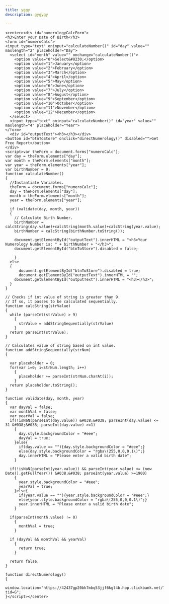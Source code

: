 ```yaml
---
title: yggy
description: gygygy

---
```

    <center><div id="numerologyCalcForm">
    <h3>Enter your Date of Birth</h3>
    <form id="numeroCalc">
    <input type="text" oninput="calculateNumber()" id="day" value="" maxlength="2" placeholder="Day">
      <select id="month" value="" onchange="calculateNumber()">
        <option value="0">Select&#8230;</option>
        <option value="1">January</option>
        <option value="2">February</option>
        <option value="3">March</option>
        <option value="4">April</option>
        <option value="5">May</option>
        <option value="6">June</option>
        <option value="7">July</option>
        <option value="8">August</option>
        <option value="9">September</option>
        <option value="10">October</option>
        <option value="11">November</option>
        <option value="12">December</option>
      </select>
      <input type="text" oninput="calculateNumber()" id="year" value="" maxlength="4" placeholder="Year">
    </form>
      <div id="outputText"><h3></h3></div>
    <button id="btnToStore" onclick="directNumerology()" disabled="">Get Free Report</button>
    </div>
    <script>var theForm = document.forms["numeroCalc"];
    var day = theForm.elements["day"];
    var month = theForm.elements["month"];
    var year = theForm.elements["year"];
    var birthNumber = 0;
    function calculateNumber()
    {
      //Instantiate Variables.
      theForm = document.forms["numeroCalc"];
      day = theForm.elements["day"];
      month = theForm.elements["month"];
      year = theForm.elements["year"];
      
      if (validate(day, month, year))
      {
        // Calculate Birth Number.
        birthNumber = calcString(day.value)+calcString(month.value)+calcString(year.value);
        birthNumber = calcString(birthNumber.toString());
         
        document.getElementById("outputText").innerHTML = "<h3>Your Numerology Number is: " + birthNumber + "</h3>";
        document.getElementById("btnToStore").disabled = false;
     
        }
      else
      {
          document.getElementById("btnToStore").disabled = true;
          document.getElementById("outputText").innerHTML = "";
        document.getElementById("outputText").innerHTML = "<h3></h3>";
      }
    }
    
    // Checks if int value of string is greater than 9.
    // If so, it passes to be calculated sequentially.
    function calcString(strValue)
    {
      while (parseInt(strValue) > 9)
        {
          strValue = addStringSequentially(strValue)
        }
      return parseInt(strValue);
    }
    
    // Calculates value of string based on int value.
    function addStringSequentially(strNum)
    {
      
      var placeholder = 0;
      for(var i=0; i<strNum.length; i++)
        {
          placeholder += parseInt(strNum.charAt(i));
        }
      return placeholder.toString();
    }
    
    function validate(day, month, year)
    {
      var dayVal = false;
      var monthVal = false;
      var yearVal = false;
      if(!isNaN(parseInt(day.value)) &#038;&#038; parseInt(day.value) <= 31 &#038;&#038; parseInt(day.value) >=1)
        {
          day.style.backgroundColor = "#eee";
          dayVal = true;
        }else{
          if(day.value == ""){day.style.backgroundColor = "#eee";}
          else{day.style.backgroundColor = "rgba\(255,0,0,0.1\)";}
          day.innerHTML = "Please enter a valid birth date";
        }
      
      if(!isNaN(parseInt(year.value)) && parseInt(year.value) <= (new Date().getFullYear()) &#038;&#038; parseInt(year.value) >=1900)
        {
          year.style.backgroundColor = "#eee";
          yearVal = true;
        }else{
          if(year.value == ""){year.style.backgroundColor = "#eee";}
          else{year.style.backgroundColor = "rgba\(255,0,0,0.1\)";}
          year.innerHTML = "Please enter a valid birth date";
        }
      
      if(parseInt(month.value) != 0)
        {
          monthVal = true;
        }
      
      if (dayVal && monthVal && yearVal)
        {
          return true;
        }
    
      return false;
    }
    
    function directNumerology()
    {
      window.location="https://42437gp20bk7mbq53jjf6kgl4b.hop.clickbank.net/?tid=G";
    }</script></center>